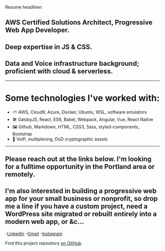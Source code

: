 Resume headliner:
## AWS Certified Solutions Architect, Progressive Web App Developer.
## Deep expertise in JS & CSS.
## Data and Voice infrastructure background; proficient with cloud & serverless.
------

# Some technologies I've worked with:
- ⛅️ AWS, Cloud9, Azure, Docker, Ubuntu, WSL, software emulators
- 🛠 GatsbyJS, React, ES6, Babel, Webpack, Angular, Vue, React Native
- 🖼 Github, Markdown, HTML, CSS3, Sass, styled-components, Bootstrap
- 📡 VoIP, multiplexing, DoD cryptographic assets

------


## Please reach out at the links below. I'm looking for a fulltime opportunity in the Portland area or remotely.

## I'm also interested in building a progressive web app for your small business or nonprofit, so drop me a line if you have a custom project, need a WordPress site migrated or rebuilt entirely into a modern web app, or &c...

-[LinkedIn](https://linkedin.com/in/alexander-jacks/)
-[Gmail](mailto:alexanderthejacks@gmail.com)
-[Instagram](https://www.instagram.com/a.d.jacks/)

Find this project repository [on GitHub](https://github.com/alexanderjacks/j4cks_v1).